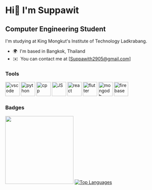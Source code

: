 Hi👋 I'm Suppawit 
===============================

Computer Engineering Student
----------------------------

I'm studying at King Mongkut's Institute of Technology Ladkrabang.

* 🌍  I'm based in Bangkok, Thailand
* ✉️  You can contact me at [Suppawith2905@gmail.com]

### Tools
<p align="left">
  <img src="https://cdn.jsdelivr.net/gh/devicons/devicon/icons/vscode/vscode-original.svg" alt="vscode" width="45" height="45"/>
  <img src="https://cdn4.iconfinder.com/data/icons/logos-and-brands/512/267_Python_logo-512.png" alt="python" width="45" height="45"/>
  <img src="https://raw.githubusercontent.com/danielcranney/readme-generator/main/public/icons/skills/cplusplus-colored.svg" alt="cpp" width="45" height="45"/>
  <img src="https://cdn2.iconfinder.com/data/icons/designer-skills/128/code-programming-javascript-software-develop-command-language-512.png" alt="JS" width="45" height="45"/>
  <img src="https://cdn0.iconfinder.com/data/icons/logos-brands-in-colors/128/react_color-512.png" alt="react" width="45" height="45"/>
  <img src="https://cdn-images-1.medium.com/max/1200/1*5-aoK8IBmXve5whBQM90GA.png" alt="flutter" width="45" height="45"/>
  <img src="https://miro.medium.com/v2/resize:fit:512/1*doAg1_fMQKWFoub-6gwUiQ.png" alt="mongodb" width="45" height="45"/>
  <img src="https://cdn4.iconfinder.com/data/icons/google-i-o-2016/512/google_firebase-2-512.png" alt="firebase" width="45" height="45"/>
</p>

### Badges

<a href="https://github.com/wannabuu" align="left"><img src="https://github-readme-stats.vercel.app/api?username=wannabuu&show_icons=true&hide_border=false&theme=transparent" height="215" /></a>
<a href="https://github.com/wannabuu" align="left"><img src="https://github-readme-stats.vercel.app/api/top-langs/?username=wannabuu&layout=donut&text_color=417E87&bg_color=ffffff00&title_color=006AFF&hide_border=false&locale=en&custom_title=Top%20%Languages" alt="Top Languages" /></a>


<!--
**wannabuu/wannabuu** is a ✨ _special_ ✨ repository because its `README.md` (this file) appears on your GitHub profile.

Here are some ideas to get you started:

- 🔭 I’m currently working on ...
- 🌱 I’m currently learning ...
- 👯 I’m looking to collaborate on ...
- 🤔 I’m looking for help with ...
- 💬 Ask me about ...
- 📫 How to reach me: ...
- 😄 Pronouns: ...
- ⚡ Fun fact: ...
-->
